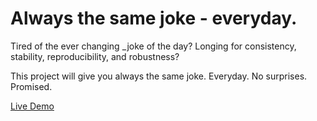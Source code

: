 # Always the same joke - everyday.

Tired of the ever changing _joke of the day? Longing for consistency, stability, reproducibility, and robustness?

This project will give you always the same joke. Everyday. No surprises. Promised.

[Live Demo](https://cattaneo.coffee/same-joke/)
